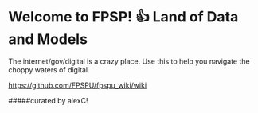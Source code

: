 # Welcome to FPSP! :+1: Land of Data and Models 

The internet/gov/digital is a crazy place. Use this to help you navigate the choppy waters of digital.

https://github.com/FPSPU/fpspu_wiki/wiki

#####curated by alexC!

